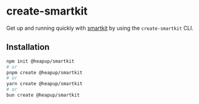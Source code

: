 # create-smartkit

Get up and running quickly with [smartkit](https://smartkit.vercel.app) by using the `create-smartkit` CLI.

## Installation

```bash
npm init @heapup/smartkit
# or
pnpm create @heapup/smartkit
# or
yarn create @heapup/smartkit
# or
bun create @heapup/smartkit
```
